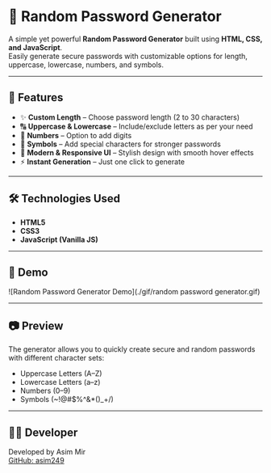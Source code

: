 # 🔐 Random Password Generator

A simple yet powerful **Random Password Generator** built using **HTML, CSS, and JavaScript**.  
Easily generate secure passwords with customizable options for length, uppercase, lowercase, numbers, and symbols.

---

## 📌 Features

- ✨ **Custom Length** – Choose password length (2 to 30 characters)
- 🔠 **Uppercase & Lowercase** – Include/exclude letters as per your need
- 🔢 **Numbers** – Option to add digits
- 🔣 **Symbols** – Add special characters for stronger passwords
- 🎨 **Modern & Responsive UI** – Stylish design with smooth hover effects
- ⚡ **Instant Generation** – Just one click to generate

---

## 🛠️ Technologies Used

- **HTML5**
- **CSS3**
- **JavaScript (Vanilla JS)**

---

## 🎥 Demo

![Random Password Generator Demo](./gif/random password generator.gif)

---

## 📷 Preview

The generator allows you to quickly create secure and random passwords with different character sets:

- Uppercase Letters (A–Z)
- Lowercase Letters (a–z)
- Numbers (0–9)
- Symbols (~!@#$%^&*()_+/)

---


## 🧑‍💻 Developer

Developed by Asim Mir  
[GitHub: asim249](https://github.com/asim249)
